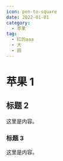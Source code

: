 ```yaml
---
icon: pen-to-square
date: 2022-01-01
category:
  - 苹果
tag:
  - 红的aaa
  - 大
  - 圆
---
```


# 苹果 1

## 标题 2

这里是内容。

### 标题 3

这里是内容。
